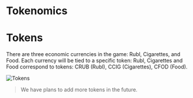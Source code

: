 # Tokenomics

# Tokens
There are three economic currencies in the game: Rubl, Cigarettes, and Food.
Each currency will be tied to a specific token: Rubl, Cigarettes and Food correspond to tokens: CRUB (Rubl), CCIG (Cigarettes), CFOD (Food). 

![Tokens](https://github.com/verscorp/convicted-site-files/blob/main/images/tokens.svg)

> We have plans to add more tokens in the future. 
